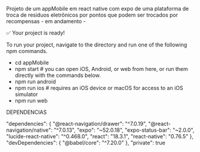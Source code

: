 Projeto de um appMobile em react native com expo de uma plataforma de troca de resíduos eletrônicos por pontos que podem ser trocados por recompensas - em andamento -

✅ Your project is ready!

To run your project, navigate to the directory and run one of the following npm commands.

- cd appMobile
- npm start # you can open iOS, Android, or web from here, or run them directly with the commands below.
- npm run android
- npm run ios # requires an iOS device or macOS for access to an iOS simulator
- npm run web

DEPENDENCIAS

  "dependencies": {
    "@react-navigation/drawer": "^7.0.19",
    "@react-navigation/native": "^7.0.13",
    "expo": "~52.0.18",
    "expo-status-bar": "~2.0.0",
    "lucide-react-native": "^0.468.0",
    "react": "18.3.1",
    "react-native": "0.76.5"
  },
  "devDependencies": {
    "@babel/core": "^7.20.0"
  },
  "private": true


